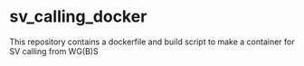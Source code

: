 # sv_calling_docker
This repository contains a dockerfile and build script to make a container for SV calling from WG(B)S
